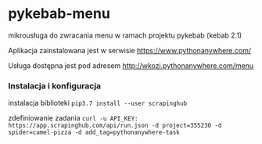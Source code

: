 # pykebab-menu
mikrousługa do zwracania menu w ramach projektu pykebab (kebab 2.1)

Aplikacja zainstalowana jest w serwisie https://www.pythonanywhere.com/

Usługa dostępna jest pod adresem http://wkozi.pythonanywhere.com/menu

### Instalacja i konfiguracja
instalacja biblioteki 
`pip3.7 install --user scrapinghub`

zdefiniowanie zadania
`curl -u API_KEY: https://app.scrapinghub.com/api/run.json -d project=355230 -d spider=camel-pizza -d add_tag=pythonanywhere-task`
